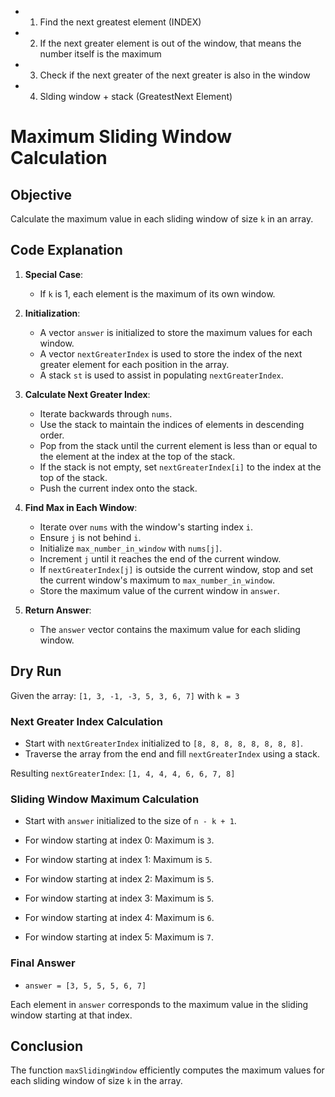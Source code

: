 - 1) Find the next greatest element (INDEX)
- 2) If the next greater element is out of the window, that means the number itself is the maximum
- 3) Check if the next greater of the next greater is also in the window

- 4) Slding window + stack (GreatestNext Element)


# Maximum Sliding Window Calculation

## Objective
Calculate the maximum value in each sliding window of size `k` in an array.

## Code Explanation
1. **Special Case**:
   - If `k` is 1, each element is the maximum of its own window.

2. **Initialization**:
   - A vector `answer` is initialized to store the maximum values for each window.
   - A vector `nextGreaterIndex` is used to store the index of the next greater element for each position in the array.
   - A stack `st` is used to assist in populating `nextGreaterIndex`.

3. **Calculate Next Greater Index**:
   - Iterate backwards through `nums`.
   - Use the stack to maintain the indices of elements in descending order.
   - Pop from the stack until the current element is less than or equal to the element at the index at the top of the stack.
   - If the stack is not empty, set `nextGreaterIndex[i]` to the index at the top of the stack.
   - Push the current index onto the stack.

4. **Find Max in Each Window**:
   - Iterate over `nums` with the window's starting index `i`.
   - Ensure `j` is not behind `i`.
   - Initialize `max_number_in_window` with `nums[j]`.
   - Increment `j` until it reaches the end of the current window.
   - If `nextGreaterIndex[j]` is outside the current window, stop and set the current window's maximum to `max_number_in_window`.
   - Store the maximum value of the current window in `answer`.

5. **Return Answer**:
   - The `answer` vector contains the maximum value for each sliding window.

## Dry Run
Given the array: `[1, 3, -1, -3, 5, 3, 6, 7]` with `k = 3`

### Next Greater Index Calculation
- Start with `nextGreaterIndex` initialized to `[8, 8, 8, 8, 8, 8, 8, 8]`.
- Traverse the array from the end and fill `nextGreaterIndex` using a stack.

Resulting `nextGreaterIndex`: `[1, 4, 4, 4, 6, 6, 7, 8]`

### Sliding Window Maximum Calculation
- Start with `answer` initialized to the size of `n - k + 1`.

- For window starting at index 0: Maximum is `3`.
- For window starting at index 1: Maximum is `5`.
- For window starting at index 2: Maximum is `5`.
- For window starting at index 3: Maximum is `5`.
- For window starting at index 4: Maximum is `6`.
- For window starting at index 5: Maximum is `7`.

### Final Answer
- `answer = [3, 5, 5, 5, 6, 7]`

Each element in `answer` corresponds to the maximum value in the sliding window starting at that index.

## Conclusion
The function `maxSlidingWindow` efficiently computes the maximum values for each sliding window of size `k` in the array.
